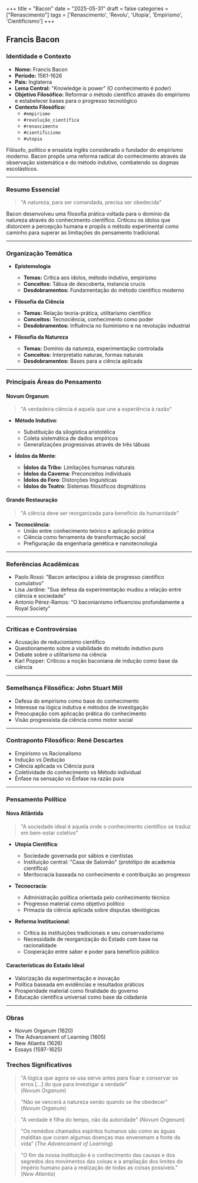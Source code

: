 +++
title = "Bacon"
date = "2025-05-31"
draft = false
categories = ["Renascimento"]
tags = ['Renascimento', 'Revolu', 'Utopia', 'Empirismo', 'Cientificismo']
+++

## **Francis Bacon**

### **Identidade e Contexto**

- **Nome:** Francis Bacon
- **Período:** 1561-1626
- **Pais:** Inglaterra
- **Lema Central:** "Knowledge is power" (O conhecimento é poder)
- **Objetivo Filosófico:** Reformar o método científico através do empirismo e estabelecer bases para o progresso tecnológico
- **Contexto Filosófico:**
  - `#empirismo`
  - `#revolução_científica`
  - `#renascimento`
  - `#cientificismo`
  - `#utopia`

Filósofo, político e ensaísta inglês considerado o fundador do empirismo moderno. Bacon propôs uma reforma radical do conhecimento através da observação sistemática e do método indutivo, combatendo os dogmas escolásticos.

---

### **Resumo Essencial**
>
> "A natureza, para ser comandada, precisa ser obedecida"

Bacon desenvolveu uma filosofia prática voltada para o domínio da natureza através do conhecimento científico. Criticou os ídolos que distorcem a percepção humana e propôs o método experimental como caminho para superar as limitações do pensamento tradicional.

---

### **Organização Temática**

- **Epistemologia**
  - **Temas:** Crítica aos ídolos, método indutivo, empirismo
  - **Conceitos:** Tábua de descoberta, instancia crucis
  - **Desdobramentos:** Fundamentação do método científico moderno

- **Filosofia da Ciência**
  - **Temas:** Relação teoria-prática, utilitarismo científico
  - **Conceitos:** Tecnociência, conhecimento como poder
  - **Desdobramentos:** Influência no Iluminismo e na revolução industrial

- **Filosofia da Natureza**
  - **Temas:** Domínio da natureza, experimentação controlada
  - **Conceitos:** Interpretatio naturae, formas naturais
  - **Desdobramentos:** Bases para a ciência aplicada

---

### **Principais Áreas do Pensamento**

#### ****Novum Organum****
>
> "A verdadeira ciência é aquela que une a experiência à razão"

- ****Método Indutivo****:
  - Substituição da silogística aristotélica
  - Coleta sistemática de dados empíricos
  - Generalizações progressivas através de três tábuas

- ****Ídolos da Mente****:
  - **Ídolos da Tribo**: Limitações humanas naturais
  - **Ídolos da Caverna**: Preconceitos individuais
  - **Ídolos do Foro**: Distorções linguísticas
  - **Ídolos do Teatro**: Sistemas filosóficos dogmáticos

#### ****Grande Restauração****
>
> "A ciência deve ser reorganizada para benefício da humanidade"

- ****Tecnociência****:
  - União entre conhecimento teórico e aplicação prática
  - Ciência como ferramenta de transformação social
  - Prefiguração da engenharia genética e nanotecnologia

---

### **Referências Acadêmicas**

- Paolo Rossi: "Bacon antecipou a ideia de progresso científico cumulativo"
- Lisa Jardine: "Sua defesa da experimentação mudou a relação entre ciência e sociedade"
- Antonio Pérez-Ramos: "O baconianismo influenciou profundamente a Royal Society"

---

### **Críticas e Controvérsias**

- Acusação de reducionismo científico
- Questionamento sobre a viabilidade do método indutivo puro
- Debate sobre o utilitarismo na ciência
- Karl Popper: Criticou a noção baconiana de indução como base da ciência

---

### **Semelhança Filosófica: John Stuart Mill**

- Defesa do empirismo como base do conhecimento
- Interesse na lógica indutiva e métodos de investigação
- Preocupação com aplicação prática do conhecimento
- Visão progressista da ciência como motor social

---

### **Contraponto Filosófico: René Descartes**

- Empirismo vs Racionalismo
- Indução vs Dedução
- Ciência aplicada vs Ciência pura
- Coletividade do conhecimento vs Método individual
- Ênfase na sensação vs Ênfase na razão pura

---

### **Pensamento Político**

#### ****Nova Atlântida****
>
> "A sociedade ideal é aquela onde o conhecimento científico se traduz em bem-estar coletivo"

- ****Utopia Científica****:
  - Sociedade governada por sábios e cientistas
  - Instituição central: "Casa de Salomão" (protótipo de academia científica)
  - Meritocracia baseada no conhecimento e contribuição ao progresso

- ****Tecnocracia****:
  - Administração política orientada pelo conhecimento técnico
  - Progresso material como objetivo político
  - Primazia da ciência aplicada sobre disputas ideológicas

- ****Reforma Institucional****:
  - Crítica às instituições tradicionais e seu conservadorismo
  - Necessidade de reorganização do Estado com base na racionalidade
  - Cooperação entre saber e poder para benefício público

#### **Características do Estado Ideal**

- Valorização da experimentação e inovação
- Política baseada em evidências e resultados práticos
- Prosperidade material como finalidade do governo
- Educação científica universal como base da cidadania


---

### **Obras**

- Novum Organum (1620)
- The Advancement of Learning (1605)
- New Atlantis (1626)
- Essays (1597-1625)

### **Trechos Significativos**
>
> "A lógica que agora se usa serve antes para fixar e conservar os erros [...] do que para investigar a verdade"  
> (*Novum Organum*)

> "Não se vencerá a natureza senão quando se lhe obedecer"  
> (*Novum Organum*)

> "A verdade é filha do tempo, não da autoridade"
> (*Novum Organum*)

> "Os remédios chamados espíritos humanos são como as águas malditas que curam algumas doenças mas envenenam a fonte da vida"
> (*The Advancement of Learning*)

> "O fim da nossa instituição é o conhecimento das causas e dos segredos dos movimentos das coisas e a ampliação dos limites do império humano para a realização de todas as coisas possíveis."
> (*New Atlantis*)